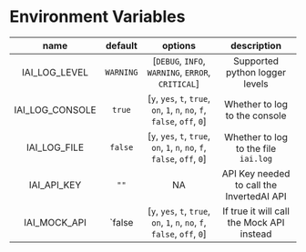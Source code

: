 # Environment Variables



|   name   | default | options  | description |
|:-----------:|:-----------:|:-----------:|:-----------:|
| IAI_LOG_LEVEL | `WARNING` | [`DEBUG`, `INFO`, `WARNING`, `ERROR`, `CRITICAL`]| Supported python logger levels| 
|   IAI_LOG_CONSOLE    |  `true`   |  [`y`, `yes`, `t`, `true`, `on`, `1`, `n`, `no`, `f`, `false`, `off`, `0`]| Whether to log to the console|
|    IAI_LOG_FILE    |  `false`   | [`y`, `yes`, `t`, `true`, `on`, `1`, `n`, `no`, `f`, `false`, `off`, `0`] | Whether to log to the file `iai.log`|
 |     IAI_API_KEY     |    `""`    | NA | API Key needed to call the InvertedAI API|
 |     IAI_MOCK_API     |    `false    | [`y`, `yes`, `t`, `true`, `on`, `1`, `n`, `no`, `f`, `false`, `off`, `0`] | If true it will call the Mock API instead|
